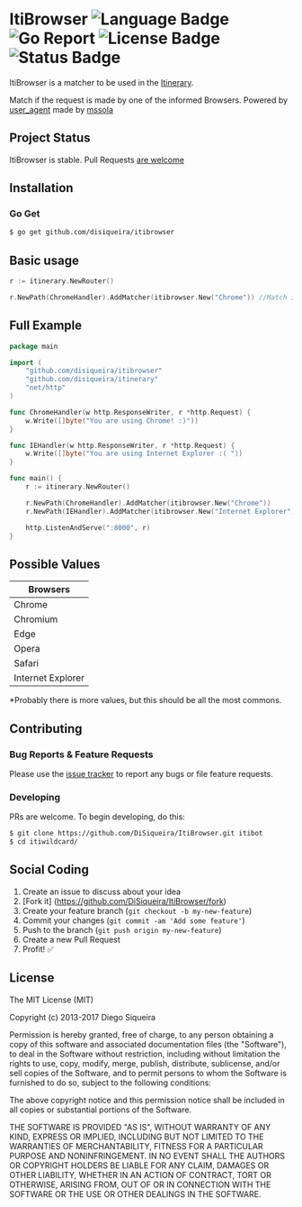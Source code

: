 # ItiBrowser ![Language Badge](https://img.shields.io/badge/Language-Go-blue.svg) ![Go Report](https://goreportcard.com/badge/github.com/DiSiqueira/ItiBrowser) ![License Badge](https://img.shields.io/badge/License-MIT-blue.svg) ![Status Badge](https://img.shields.io/badge/Status-Stable-brightgreen.svg)

ItiBrowser is a matcher to be used in the [Itinerary][itinerary].

Match if the request is made by one of the informed Browsers. Powered by [user_agent] made by [mssola]

[itinerary]: https://github.com/DiSiqueira/Itinerary
[user_agent]: https://github.com/mssola/user_agent
[mssola]: https://github.com/mssola

## Project Status

ItiBrowser is stable. Pull Requests [are welcome](https://github.com/DiSiqueira/ItiBrowser#social-coding)

## Installation

### Go Get

```bash
$ go get github.com/disiqueira/itibrowser
```

## Basic usage

```go
r := itinerary.NewRouter()

r.NewPath(ChromeHandler).AddMatcher(itibrowser.New("Chrome")) //Match if the request is made using a Chrome Browser
```

## Full Example

```go
package main

import (
	"github.com/disiqueira/itibrowser"
	"github.com/disiqueira/itinerary"
	"net/http"
)

func ChromeHandler(w http.ResponseWriter, r *http.Request) {
	w.Write([]byte("You are using Chrome! :)"))
}

func IEHandler(w http.ResponseWriter, r *http.Request) {
	w.Write([]byte("You are using Internet Explorer :( "))
}

func main() {
	r := itinerary.NewRouter()

	r.NewPath(ChromeHandler).AddMatcher(itibrowser.New("Chrome"))
	r.NewPath(IEHandler).AddMatcher(itibrowser.New("Internet Explorer"))

	http.ListenAndServe(":8000", r)
}
```

## Possible Values

Browsers |
------------ |
Chrome |
Chromium |
Edge |
Opera |
Safari |
Internet Explorer |

*Probably there is more values, but this should be all the most commons.

## Contributing

### Bug Reports & Feature Requests

Please use the [issue tracker](https://github.com/DiSiqueira/ItiBrowser/issues) to report any bugs or file feature requests.

### Developing

PRs are welcome. To begin developing, do this:

```bash
$ git clone https://github.com/DiSiqueira/ItiBrowser.git itibot
$ cd itiwildcard/
```

## Social Coding

1. Create an issue to discuss about your idea
2. [Fork it] (https://github.com/DiSiqueira/ItiBrowser/fork)
3. Create your feature branch (`git checkout -b my-new-feature`)
4. Commit your changes (`git commit -am 'Add some feature'`)
5. Push to the branch (`git push origin my-new-feature`)
6. Create a new Pull Request
7. Profit! :white_check_mark:

## License

The MIT License (MIT)

Copyright (c) 2013-2017 Diego Siqueira

Permission is hereby granted, free of charge, to any person obtaining a copy
of this software and associated documentation files (the "Software"), to deal
in the Software without restriction, including without limitation the rights
to use, copy, modify, merge, publish, distribute, sublicense, and/or sell
copies of the Software, and to permit persons to whom the Software is
furnished to do so, subject to the following conditions:

The above copyright notice and this permission notice shall be included in
all copies or substantial portions of the Software.

THE SOFTWARE IS PROVIDED "AS IS", WITHOUT WARRANTY OF ANY KIND, EXPRESS OR
IMPLIED, INCLUDING BUT NOT LIMITED TO THE WARRANTIES OF MERCHANTABILITY,
FITNESS FOR A PARTICULAR PURPOSE AND NONINFRINGEMENT.  IN NO EVENT SHALL THE
AUTHORS OR COPYRIGHT HOLDERS BE LIABLE FOR ANY CLAIM, DAMAGES OR OTHER
LIABILITY, WHETHER IN AN ACTION OF CONTRACT, TORT OR OTHERWISE, ARISING FROM,
OUT OF OR IN CONNECTION WITH THE SOFTWARE OR THE USE OR OTHER DEALINGS IN
THE SOFTWARE.